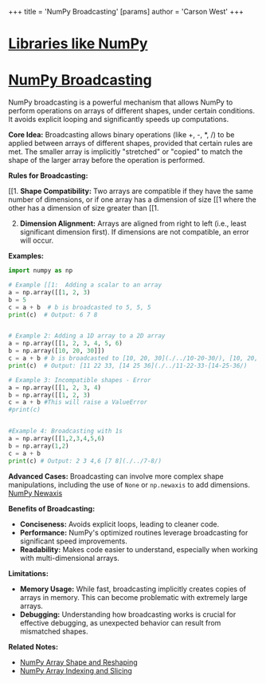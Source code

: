 +++
 title = 'NumPy Broadcasting'
[params]
	author = 'Carson West'
+++
# [Libraries like NumPy](./../libraries-like-numpy/)
# [NumPy Broadcasting](./../numpy-broadcasting/) 
NumPy broadcasting is a powerful mechanism that allows NumPy to perform operations on arrays of different shapes, under certain conditions.  It avoids explicit looping and significantly speeds up computations.

**Core Idea:** Broadcasting allows binary operations (like +, -, *, /) to be applied between arrays of different shapes, provided that certain rules are met.  The smaller array is implicitly "stretched" or "copied" to match the shape of the larger array before the operation is performed.


**Rules for Broadcasting:**

[[1. **Shape Compatibility:** Two arrays are compatible if they have the same number of dimensions, or if one array has a dimension of size [[1 where the other has a dimension of size greater than [[1.

2. **Dimension Alignment:**  Arrays are aligned from right to left (i.e., least significant dimension first).  If dimensions are not compatible, an error will occur.


**Examples:**

```python
import numpy as np

# Example [[1:  Adding a scalar to an array
a = np.array([[1, 2, 3)
b = 5
c = a + b  # b is broadcasted to 5, 5, 5
print(c)  # Output: 6 7 8


# Example 2: Adding a 1D array to a 2D array
a = np.array([[1, 2, 3, 4, 5, 6)
b = np.array([10, 20, 30]])
c = a + b # b is broadcasted to [10, 20, 30](./../10-20-30/), [10, 20, 30]]
print(c)  # Output: [11 22 33, [14 25 36](./../11-22-33-[14-25-36/)

# Example 3: Incompatible shapes - Error
a = np.array([[1, 2, 3, 4)
b = np.array([[1, 2, 3)
c = a + b #This will raise a ValueError
#print(c)


#Example 4: Broadcasting with 1s
a = np.array([[1,2,3,4,5,6)
b = np.array(1,2)
c = a + b
print(c) # Output: 2 3 4,6 [7 8](./../7-8/)

```

**Advanced Cases:**  Broadcasting can involve more complex shape manipulations, including the use of `None` or `np.newaxis` to add dimensions.  [NumPy Newaxis](./../numpy-newaxis/)


**Benefits of Broadcasting:**

* **Conciseness:**  Avoids explicit loops, leading to cleaner code.
* **Performance:**  NumPy's optimized routines leverage broadcasting for significant speed improvements.
* **Readability:**  Makes code easier to understand, especially when working with multi-dimensional arrays.

**Limitations:**

* **Memory Usage:**  While fast, broadcasting implicitly creates copies of arrays in memory. This can become problematic with extremely large arrays.
* **Debugging:**  Understanding how broadcasting works is crucial for effective debugging, as unexpected behavior can result from mismatched shapes.

**Related Notes:**

* [NumPy Array Shape and Reshaping](./../numpy-array-shape-and-reshaping/)
* [NumPy Array Indexing and Slicing](./../numpy-array-indexing-and-slicing/)


